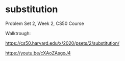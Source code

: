 # substitution
Problem Set 2, Week 2, CS50 Course

Walktrough:

https://cs50.harvard.edu/x/2020/psets/2/substitution/

https://youtu.be/cXAoZAsgxJ4
